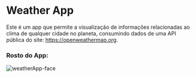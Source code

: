 # Weather App

Este é um app que permite a visualização de informações relacionadas ao clima de qualquer cidade no planeta, consumindo dados de uma API pública do site: https://openweathermap.org.

### Rosto do App:
![weatherApp-face](https://github.com/jpiologo/weatherApp/assets/122281207/27439be9-a39b-4838-a19e-b6fdc16b0396)


